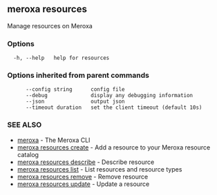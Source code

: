 ## meroxa resources

Manage resources on Meroxa

### Options

```
  -h, --help   help for resources
```

### Options inherited from parent commands

```
      --config string      config file
      --debug              display any debugging information
      --json               output json
      --timeout duration   set the client timeout (default 10s)
```

### SEE ALSO

* [meroxa](meroxa.md)	 - The Meroxa CLI
* [meroxa resources create](meroxa_resources_create.md)	 - Add a resource to your Meroxa resource catalog
* [meroxa resources describe](meroxa_resources_describe.md)	 - Describe resource
* [meroxa resources list](meroxa_resources_list.md)	 - List resources and resource types
* [meroxa resources remove](meroxa_resources_remove.md)	 - Remove resource
* [meroxa resources update](meroxa_resources_update.md)	 - Update a resource

